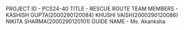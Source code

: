 PROJECT ID - PCS24-40
TITLE - RESCUE ROUTE
TEAM MEMBERS - KASHISH GUPTA(2000290120084)
               KHUSHI VAISH(2000290120086)
               NIKITA SHARMA(2000290120101)
GUIDE NAME - Ms. Akanksha 
